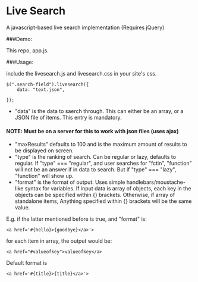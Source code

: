 Live Search
=============

A javascript-based live search implementation (Requires jQuery)

###Demo: 

This repo, app.js.

###Usage: 


include the livesearch.js and livesearch.css in your site's css.

    $(".search-field").livesearch({
        data: "text.json",

    });

- "data" is the data to saerch through. This can either be an array, or a JSON file of items. This entry is mandatory.

#### NOTE: Must be on a server for this to work with json files (uses ajax)

- "maxResults" defaults to 100 and is the maximum amount of results to be displayed on screen.
- "type" is the ranking of search. Can be regular or lazy, defaults to regular. If "type" === "regular", and user searches for "fctin", "function" will not be an answer if in data to search. But if "type" === "lazy", "function" will show up.
- "format" is the format of output. Uses simple handlebars/moustache-like syntax for variables. If input data is array of objects, each key in the objects can be specified within {} brackets. Otherwise, if array of standalone items, Anything specified within {} brackets will be the same value. 

E.g. if the latter mentioned before is true, and "format" is:

    <a href='#{hello}>{goodbye}</a>'>

for each item in array, the output would be:
    
    <a href="#valueofkey">valueofkey</a>

Default format is 

    <a href='#{title}>{title}</a>'>